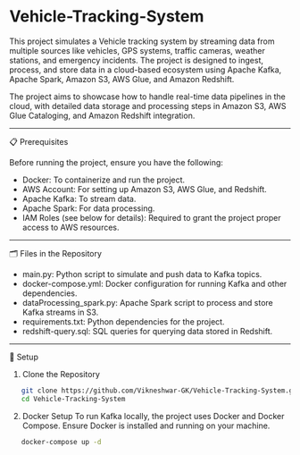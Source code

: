 # Vehicle-Tracking-System
This project simulates a Vehicle tracking system by streaming data from multiple sources like vehicles, GPS systems, traffic cameras, weather stations, and emergency incidents. The project is designed to ingest, process, and store data in a cloud-based ecosystem using Apache Kafka, Apache Spark, Amazon S3, AWS Glue, and Amazon Redshift.

The project aims to showcase how to handle real-time data pipelines in the cloud, with detailed data storage and processing steps in Amazon S3, AWS Glue Cataloging, and Amazon Redshift integration.

________________________________________________________________________________________________________________________________________________________________________________________________

📋 Prerequisites

Before running the project, ensure you have the following:
-  Docker: To containerize and run the project.
-  AWS Account: For setting up Amazon S3, AWS Glue, and Redshift.
-  Apache Kafka: To stream data.
-  Apache Spark: For data processing.
-  IAM Roles (see below for details): Required to grant the project proper access to AWS resources.

________________________________________________________________________________________________________________________________________________________________________________________________

🗂️ Files in the Repository
-  main.py: Python script to simulate and push data to Kafka topics.
-  docker-compose.yml: Docker configuration for running Kafka and other dependencies.
-  dataProcessing_spark.py: Apache Spark script to process and store Kafka streams in S3.
-  requirements.txt: Python dependencies for the project.
-  redshift-query.sql: SQL queries for querying data stored in Redshift.

________________________________________________________________________________________________________________________________________________________________________________________________

🚀 Setup
1. Clone the Repository

```bash
   git clone https://github.com/Vikneshwar-GK/Vehicle-Tracking-System.git
   cd Vehicle-Tracking-System
```
2. Docker Setup
To run Kafka locally, the project uses Docker and Docker Compose. Ensure Docker is installed and running on your machine.

```bash
   docker-compose up -d
```




